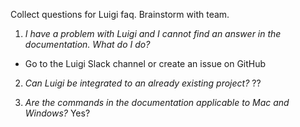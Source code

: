 Collect questions for Luigi faq. Brainstorm with team.

1. *I have a problem with Luigi and I cannot find an answer in the documentation. What do I do?*
- Go to the Luigi Slack channel or create an issue on GitHub

2. *Can Luigi be integrated to an already existing project?*
??

3. *Are the commands in the documentation applicable to Mac and Windows?*
Yes?
